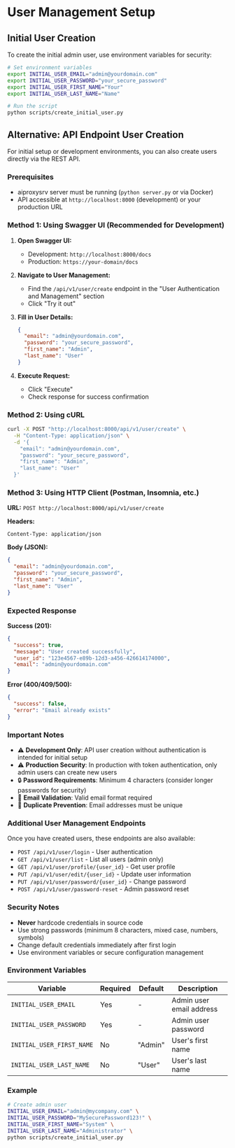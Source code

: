 # User Management Setup

## Initial User Creation

To create the initial admin user, use environment variables for security:

```bash
# Set environment variables
export INITIAL_USER_EMAIL="admin@yourdomain.com"
export INITIAL_USER_PASSWORD="your_secure_password"
export INITIAL_USER_FIRST_NAME="Your"
export INITIAL_USER_LAST_NAME="Name"

# Run the script
python scripts/create_initial_user.py
```

## Alternative: API Endpoint User Creation

For initial setup or development environments, you can also create users directly via the REST API.

### Prerequisites

- aiproxysrv server must be running (`python server.py` or via Docker)
- API accessible at `http://localhost:8000` (development) or your production URL

### Method 1: Using Swagger UI (Recommended for Development)

1. **Open Swagger UI:**
   - Development: `http://localhost:8000/docs`
   - Production: `https://your-domain/docs`

2. **Navigate to User Management:**
   - Find the `/api/v1/user/create` endpoint in the "User Authentication and Management" section
   - Click "Try it out"

3. **Fill in User Details:**
   ```json
   {
     "email": "admin@yourdomain.com",
     "password": "your_secure_password",
     "first_name": "Admin",
     "last_name": "User"
   }
   ```

4. **Execute Request:**
   - Click "Execute"
   - Check response for success confirmation

### Method 2: Using cURL

```bash
curl -X POST "http://localhost:8000/api/v1/user/create" \
  -H "Content-Type: application/json" \
  -d '{
    "email": "admin@yourdomain.com",
    "password": "your_secure_password",
    "first_name": "Admin",
    "last_name": "User"
  }'
```

### Method 3: Using HTTP Client (Postman, Insomnia, etc.)

**URL:** `POST http://localhost:8000/api/v1/user/create`

**Headers:**
```
Content-Type: application/json
```

**Body (JSON):**
```json
{
  "email": "admin@yourdomain.com",
  "password": "your_secure_password",
  "first_name": "Admin",
  "last_name": "User"
}
```

### Expected Response

**Success (201):**
```json
{
  "success": true,
  "message": "User created successfully",
  "user_id": "123e4567-e89b-12d3-a456-426614174000",
  "email": "admin@yourdomain.com"
}
```

**Error (400/409/500):**
```json
{
  "success": false,
  "error": "Email already exists"
}
```

### Important Notes

- ⚠️ **Development Only**: API user creation without authentication is intended for initial setup
- ⚠️ **Production Security**: In production with token authentication, only admin users can create new users
- 🔒 **Password Requirements**: Minimum 4 characters (consider longer passwords for security)
- 📧 **Email Validation**: Valid email format required
- 🚫 **Duplicate Prevention**: Email addresses must be unique

### Additional User Management Endpoints

Once you have created users, these endpoints are also available:

- `POST /api/v1/user/login` - User authentication
- `GET /api/v1/user/list` - List all users (admin only)
- `GET /api/v1/user/profile/{user_id}` - Get user profile
- `PUT /api/v1/user/edit/{user_id}` - Update user information
- `PUT /api/v1/user/password/{user_id}` - Change password
- `POST /api/v1/user/password-reset` - Admin password reset

### Security Notes

- **Never** hardcode credentials in source code
- Use strong passwords (minimum 8 characters, mixed case, numbers, symbols)
- Change default credentials immediately after first login
- Use environment variables or secure configuration management

### Environment Variables

| Variable | Required | Default | Description |
|----------|----------|---------|-------------|
| `INITIAL_USER_EMAIL` | Yes | - | Admin user email address |
| `INITIAL_USER_PASSWORD` | Yes | - | Admin user password |
| `INITIAL_USER_FIRST_NAME` | No | "Admin" | User's first name |
| `INITIAL_USER_LAST_NAME` | No | "User" | User's last name |

### Example

```bash
# Create admin user
INITIAL_USER_EMAIL="admin@mycompany.com" \
INITIAL_USER_PASSWORD="MySecurePassword123!" \
INITIAL_USER_FIRST_NAME="System" \
INITIAL_USER_LAST_NAME="Administrator" \
python scripts/create_initial_user.py
```